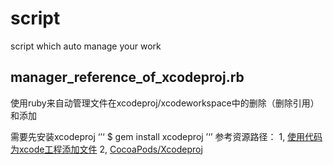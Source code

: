 # script
script which auto manage your work

## manager_reference_of_xcodeproj.rb

使用ruby来自动管理文件在xcodeproj/xcodeworkspace中的删除（删除引用）和添加

需要先安装xcodeproj
‘’‘
$ gem install xcodeproj
’‘’
参考资源路径：
1, [使用代码为xcode工程添加文件](https://draveness.me/bei-xcodeproj-keng-de-zhe-ji-tian)
2, [CocoaPods/Xcodeproj](https://github.com/CocoaPods/Xcodeproj)

